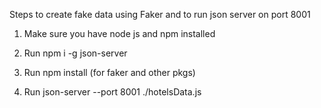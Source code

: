 Steps to create fake data using Faker and to run json server on port 8001

1. Make sure you have node js and npm installed

2. Run npm i -g json-server

3. Run npm install (for faker and other pkgs)

4. Run json-server --port 8001 ./hotelsData.js 
